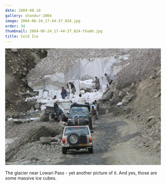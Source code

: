 ```yaml
---
date: 2004-08-18
gallery: shandur-2004
image: 2004-06-24_17-44-37_024.jpg
order: 34
thumbnail: 2004-06-24_17-44-37_024-thumb.jpg
title: Cold Ice
---
```


![Cold Ice](./2004-06-24_17-44-37_024.jpg)

The glacier near Lowari Pass - yet another picture of it. And yes, those are some massive ice cubes.